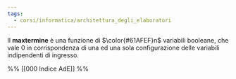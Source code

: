 ```yaml
---
tags:
  - corsi/informatica/architettura_degli_elaboratori
---
```

Il **maxtermine** è una funzione di $\color{#61AFEF}n$ variabili booleane, che vale $0$ in corrispondenza di una ed una sola configurazione delle variabili indipendenti di ingresso.

%%
[[000 Indice AdE]]
%%
